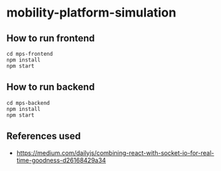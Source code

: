# mobility-platform-simulation

## How to run frontend

```shell
cd mps-frontend
npm install
npm start
```

## How to run backend

```shell
cd mps-backend
npm install
npm start
```

## References used

- https://medium.com/dailyjs/combining-react-with-socket-io-for-real-time-goodness-d26168429a34